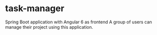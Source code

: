 # task-manager
Spring Boot application with Angular 6 as frontend
A group of users can manage their project using this application.  

